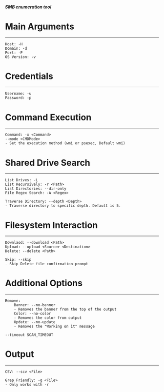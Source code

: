 ##### SMB enumeration tool
# Main Arguments
---------------------------

	Host: -H
	Domain: -d
	Port: -P
	OS Version: -v
	


# Credentials
-----------------

	Username: -u
	Password: -p
	


# Command Execution
-----------------------------------

	Command: -x <Command>
	--mode <CMDMode>
	- Set the execution method (wmi or psexec, Default wmi)
	


# Shared Drive Search
---------------------------------

	List Drives: -L
	List Recursively: -r <Path>
	List Directories: --dir-only
	File Regex Search: -A <Regex>
	
	Traverse Directory: --depth <Depth>
	- Traverse directory to specific depth. Default is 5.
	


# Filesystem Interaction
---------------------------------

	Downlaod: --download <Path>
	Upload: --upload <Source> <Destination>
	Delete: --delete <Path>
	
	Skip: --skip
	- Skip Delete file confirmation prompt
	


# Additional Options
-----------------------------

	Remove:
		Banner: --no-banner
		- Removes the banner from the top of the output
		Color: --no-color
		- Removes the color from output
		Update: --no-update
		- Removes the "Working on it" message
	
	--timeout SCAN_TIMEOUT
	

# Output
-------

	CSV: --scv <File>
	
	Grep Friendly: -g <File>
	- Only works with -r
	
